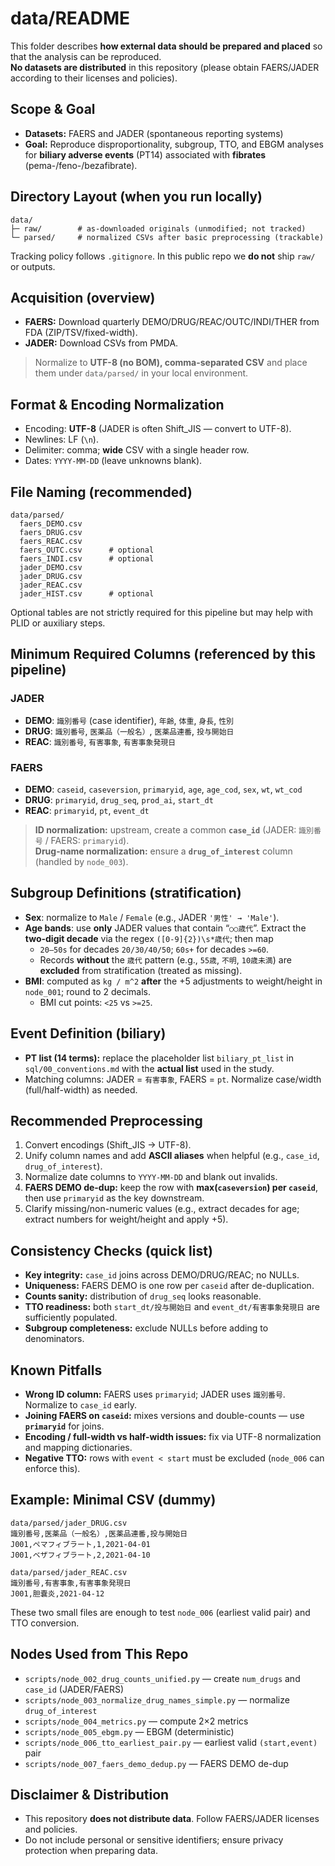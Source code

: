 # data/README

This folder describes **how external data should be prepared and placed** so that the analysis can be reproduced.  
**No datasets are distributed** in this repository (please obtain FAERS/JADER according to their licenses and policies).

## Scope & Goal
- **Datasets:** FAERS and JADER (spontaneous reporting systems)
- **Goal:** Reproduce disproportionality, subgroup, TTO, and EBGM analyses for **biliary adverse events** (PT14) associated with **fibrates** (pema-/feno-/bezafibrate).

## Directory Layout (when you run locally)
```
data/
├─ raw/        # as-downloaded originals (unmodified; not tracked)
└─ parsed/     # normalized CSVs after basic preprocessing (trackable)
```
Tracking policy follows `.gitignore`. In this public repo we **do not** ship `raw/` or outputs.

## Acquisition (overview)
- **FAERS:** Download quarterly DEMO/DRUG/REAC/OUTC/INDI/THER from FDA (ZIP/TSV/fixed-width).
- **JADER:** Download CSVs from PMDA.

> Normalize to **UTF-8 (no BOM), comma-separated CSV** and place them under `data/parsed/` in your local environment.

## Format & Encoding Normalization
- Encoding: **UTF-8** (JADER is often Shift_JIS — convert to UTF-8).
- Newlines: LF (`\n`).
- Delimiter: comma; **wide** CSV with a single header row.
- Dates: `YYYY-MM-DD` (leave unknowns blank).

## File Naming (recommended)
```
data/parsed/
  faers_DEMO.csv
  faers_DRUG.csv
  faers_REAC.csv
  faers_OUTC.csv      # optional
  faers_INDI.csv      # optional
  jader_DEMO.csv
  jader_DRUG.csv
  jader_REAC.csv
  jader_HIST.csv      # optional
```
Optional tables are not strictly required for this pipeline but may help with PLID or auxiliary steps.

## Minimum Required Columns (referenced by this pipeline)

### JADER
- **DEMO**: `識別番号` (case identifier), `年齢`, `体重`, `身長`, `性別`
- **DRUG**: `識別番号`, `医薬品（一般名）`, `医薬品連番`, `投与開始日`
- **REAC**: `識別番号`, `有害事象`, `有害事象発現日`

### FAERS
- **DEMO**: `caseid`, `caseversion`, `primaryid`, `age`, `age_cod`, `sex`, `wt`, `wt_cod`
- **DRUG**: `primaryid`, `drug_seq`, `prod_ai`, `start_dt`
- **REAC**: `primaryid`, `pt`, `event_dt`

> **ID normalization:** upstream, create a common **`case_id`** (JADER: `識別番号` / FAERS: `primaryid`).  
> **Drug-name normalization:** ensure a **`drug_of_interest`** column (handled by `node_003`).

## Subgroup Definitions (stratification)
- **Sex**: normalize to `Male` / `Female` (e.g., JADER `'男性' → 'Male'`).
- **Age bands**: use **only** JADER values that contain “`○○歳代`”. Extract the **two-digit decade** via the regex `([0-9]{2})\s*歳代`; then map  
  - `20–50s` for decades `20/30/40/50`; `60s+` for decades `>=60`.  
  - Records **without** the `歳代` pattern (e.g., `55歳`, `不明`, `10歳未満`) are **excluded** from stratification (treated as missing).
- **BMI**: computed as `kg / m^2` **after** the +5 adjustments to weight/height in `node_001`; round to 2 decimals.  
  - BMI cut points: `<25` vs `>=25`.

## Event Definition (biliary)
- **PT list (14 terms):** replace the placeholder list `biliary_pt_list` in `sql/00_conventions.md` with the **actual list** used in the study.  
- Matching columns: JADER = `有害事象`, FAERS = `pt`. Normalize case/width (full/half-width) as needed.

## Recommended Preprocessing
1. Convert encodings (Shift_JIS → UTF-8).
2. Unify column names and add **ASCII aliases** when helpful (e.g., `case_id`, `drug_of_interest`).  
3. Normalize date columns to `YYYY-MM-DD` and blank out invalids.
4. **FAERS DEMO de-dup:** keep the row with **max(`caseversion`) per `caseid`**, then use `primaryid` as the key downstream.
5. Clarify missing/non-numeric values (e.g., extract decades for age; extract numbers for weight/height and apply +5).

## Consistency Checks (quick list)
- **Key integrity:** `case_id` joins across DEMO/DRUG/REAC; no NULLs.  
- **Uniqueness:** FAERS DEMO is one row per `caseid` after de-duplication.  
- **Counts sanity:** distribution of `drug_seq` looks reasonable.  
- **TTO readiness:** both `start_dt/投与開始日` and `event_dt/有害事象発現日` are sufficiently populated.  
- **Subgroup completeness:** exclude NULLs before adding to denominators.

## Known Pitfalls
- **Wrong ID column:** FAERS uses `primaryid`; JADER uses `識別番号`. Normalize to `case_id` early.  
- **Joining FAERS on `caseid`:** mixes versions and double-counts — use **`primaryid`** for joins.  
- **Encoding / full-width vs half-width issues:** fix via UTF-8 normalization and mapping dictionaries.  
- **Negative TTO:** rows with `event < start` must be excluded (`node_006` can enforce this).

## Example: Minimal CSV (dummy)
```
data/parsed/jader_DRUG.csv
識別番号,医薬品（一般名）,医薬品連番,投与開始日
J001,ペマフィブラート,1,2021-04-01
J001,ベザフィブラート,2,2021-04-10

data/parsed/jader_REAC.csv
識別番号,有害事象,有害事象発現日
J001,胆嚢炎,2021-04-12
```
These two small files are enough to test `node_006` (earliest valid pair) and TTO conversion.

## Nodes Used from This Repo
- `scripts/node_002_drug_counts_unified.py` — create `num_drugs` and `case_id` (JADER/FAERS)  
- `scripts/node_003_normalize_drug_names_simple.py` — normalize `drug_of_interest`  
- `scripts/node_004_metrics.py` — compute 2×2 metrics  
- `scripts/node_005_ebgm.py` — EBGM (deterministic)  
- `scripts/node_006_tto_earliest_pair.py` — earliest valid `(start,event)` pair  
- `scripts/node_007_faers_demo_dedup.py` — FAERS DEMO de-dup

## Disclaimer & Distribution
- This repository **does not distribute data**. Follow FAERS/JADER licenses and policies.  
- Do not include personal or sensitive identifiers; ensure privacy protection when preparing data.
